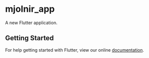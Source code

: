 # mjolnir_app

A new Flutter application.

## Getting Started

For help getting started with Flutter, view our online
[documentation](https://flutter.io/).
